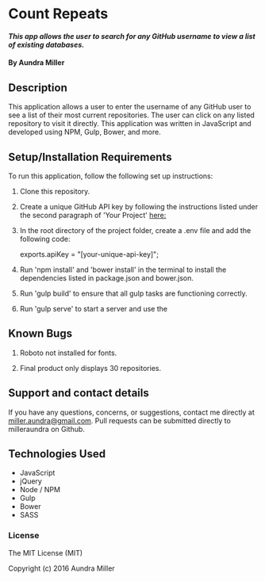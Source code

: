 # Count Repeats

#### _This app allows the user to search for any GitHub username to view a list of existing databases._

#### By Aundra Miller

## Description

This application allows a user to enter the username of any GitHub user to see a list of their most current repositories. The user can click on any listed repository to visit it directly. This application was written in JavaScript and developed using NPM, Gulp, Bower, and more. 

## Setup/Installation Requirements

To run this application, follow the following set up instructions:

1. Clone this repository.

2. Create a unique GitHub API key by following the instructions listed under the second paragraph of 'Your Project' [here:](https://www.learnhowtoprogram.com/javascript/modern-js-apps-debc1c10-007f-4d56-bd99-2ea963991b12/modern-js-apps-independent-project)

3. In the root directory of the project folder, create a .env file and add the following code:

      exports.apiKey = "[your-unique-api-key]";

4. Run 'npm install' and 'bower install' in the terminal to install the dependencies listed in package.json and bower.json.

5. Run 'gulp build' to ensure that all gulp tasks are functioning correctly. 

6. Run 'gulp serve' to start a server and use the 

## Known Bugs

1) Roboto not installed for fonts.

2) Final product only displays 30 repositories.

## Support and contact details

If you have any questions, concerns, or suggestions, contact me directly at miller.aundra@gmail.com. Pull requests can be submitted directly to milleraundra on Github.

## Technologies Used

* JavaScript
* jQuery
* Node / NPM
* Gulp
* Bower
* SASS

### License

The MIT License (MIT)

Copyright (c) 2016 Aundra Miller
